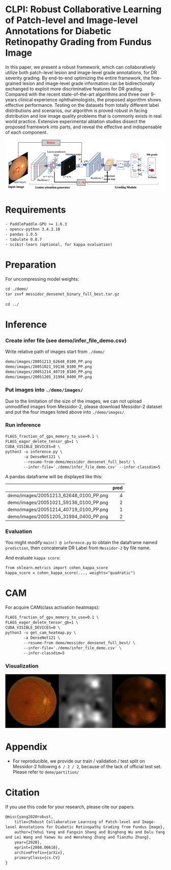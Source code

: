 # CLPI: Robust Collaborative Learning of Patch-level and Image-level Annotations for Diabetic Retinopathy Grading from Fundus Image
In this paper, we present a robust framework, which can collaboratively utilize both patch-level lesion and image-level grade annotations, for DR severity grading. By end-to-end optimizing the entire framework, the fine-grained lesion and image-level grade information can be bidirectionally exchanged to exploit more discriminative features for DR grading. Compared with the recent state-of-the-art algorithms and three over 9-years clinical experience ophthalmologists, the proposed algorithm shows effective performance. Testing on the datasets from totally different label distributions and scenarios, our algorithm is proved robust in facing distribution and low image quality problems that is commonly exists in real world practice. Extensive experimental ablation studies dissect the proposed framework into parts, and reveal the effective and indispensable of each component.

![Arch](./figs/arch.png)

# Requirements
    - PaddlePaddle-GPU >= 1.6.3
    - opencv-python 3.4.3.18
    - pandas 1.0.5
    - tabulate 0.8.7
    - scikit-learn (optional, for kappa evaluation)
 
# Preparation
For uncompressing model weights:
```
cd ./demo/
tar zxvf messidor_densenet_binary_full_best.tar.gz

cd ../
```

# Inference
### Create infer file (see demo/infer_file_demo.csv)
Write relative path of images start from `./demo/`
```
demo/images/20051213_62648_0100_PP.png
demo/images/20051021_59136_0100_PP.png
demo/images/20051214_40719_0100_PP.png
demo/images/20051205_31994_0400_PP.png
```

### Put images into `./demo/images/`
Due to the limitation of the size of the images, we can not upload unmodified images from Messidor-2, please download Messidor-2 dataset and put the four images listed above into `./demo/images/`.

### Run inference
```
FLAGS_fraction_of_gpu_memory_to_use=0.1 \
FLAGS_eager_delete_tensor_gb=1 \
CUDA_VISIBLE_DEVICES=0 \
python3 -u inference.py \
        -a DenseNet121 \
        --resume-from demo/messidor_densenet_full_best/ \
        --infer-file='./demo/infer_file_demo.csv' --infer-classdim=5
```

A pandas dataframe will be displayed like this:

|                                        |   pred |
|:---------------------------------------|-------:|
| demo/images/20051213_62648_0100_PP.png |      4 |
| demo/images/20051021_59136_0100_PP.png |      2 |
| demo/images/20051214_40719_0100_PP.png |      1 |
| demo/images/20051205_31994_0400_PP.png |      2 |

### Evaluation
You might modify `main() @ inference.py` to obtain the dataframe named `prediction`, 
then concatenate DR Label from `Messidor-2` by file name.

And evaluate `kappa score`:
```
from sklearn.metrics import cohen_kappa_score
kappa_score = cohen_kappa_score(..., weights="quadratic")
```

# CAM
For acquire CAM(class activation heatmaps):
```
FLAGS_fraction_of_gpu_memory_to_use=0.1 \
FLAGS_eager_delete_tensor_gb=1 \
CUDA_VISIBLE_DEVICES=0 \
python3 -u get_cam_heatmap.py \
        -a DenseNet121 \
        --resume-from demo/messidor_densenet_full_best/ \
        --infer-file='./demo/infer_file_demo.csv' \
        --infer-classdim=5
```

### Visualization
![CAM](./cam_heatmaps/20051021_59136_0100_PP.png)

# Appendix
- For reproducible, we provide our train / validation / test split on Messidor-2 following `6 / 2 / 2`, because of the lack of official test set. Please refer to `demo/partition/`

# Citation
If you use this code for your research, please cite our papers.
```
@misc{yang2020robust,
    title={Robust Collaborative Learning of Patch-level and Image-level Annotations for Diabetic Retinopathy Grading from Fundus Image},
    author={Yehui Yang and Fangxin Shang and Binghong Wu and Dalu Yang and Lei Wang and Yanwu Xu and Wensheng Zhang and Tianzhu Zhang},
    year={2020},
    eprint={2008.00610},
    archivePrefix={arXiv},
    primaryClass={cs.CV}
}
```
